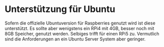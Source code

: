 # Unterstützung für Ubuntu

Sofern die offizielle Ubuntuversion für Raspberries genutzt wird ist diese
unterstützt. Es sollte aber wenigstens ein RPi4 mit 4GB, besser noch
mit 8GB Speicher, genutzt werden. Selbiges trifft für einen RPi5 zu. Vermutlich
sind die Anforderungen an ein Ubuntu Server System aber geringer.

[.status]: translated

